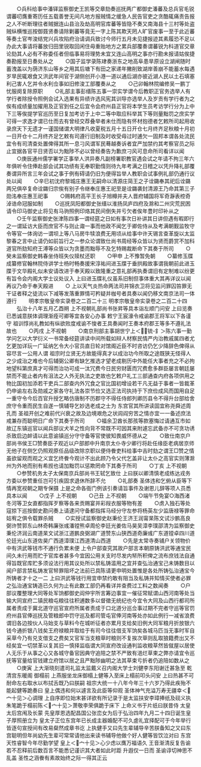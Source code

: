 <!-- { "loadSidebar": true } -->
　　○兵科给事中潘铎监察御史王凯等交章劾奏巡抚两广都御史潘蕃及总兵官毛锐谓蕃叨膺重寄历任五载善誉无间凡地方报贼情之缓急人民告官吏之贪酷辄痛责告报之人不听断理往者贼据连山县治及劫高明官库蕃等皆隐不奏又南海县十三村等处盗贼纵横惟巡按御聂贤奏请除剿蕃等竟无一字上陈其欺天罔人旷官废事一至于此近蕃等奏土官岑浚结党兴兵攻陷府治请调兵致讨今师行五月未见捷报迹其素履恐不足以办此大事请将蕃放归田里锐取回闲住毋重贻地方之累兵部覆奏谓蕃锐为科道官交章论劾其人必有不称委任者但临事易将理势未宜又连山高明之事亦行勘未报请姑俟捷奏勘报至日奏处从之
　　○国子监学录陈珒奏浙东之地高阜患旱原设立湖闸随时蓄洩盖以为荫济东山等乡之用其后塘下有田之家递年撇削致湖岸善崩不能蓄水每遇岁旱民辄艰食又洪武年间官于湖侧创开小港一道以通后湖亦彼近湖人民以土石填塞利己害人乞并令水利佥事如旧修浚工部覆奏从之
　　○己卯翰林院编修吴一鹏丁忧服阕复除原职
　　○礼部主事彭缙陈五事一崇实学谓今后教职正官务选举人有学行者除授令照例会试入选果有异绩许选风宪其训导亦选举人及岁贡有学行者为之俟有成绩量加擢用及正官到任之后宜令会府州县正官将本学生员考访学行分为上中下三等俟提学官巡历至日复加考访于上中二等中取应科举其下等则量黜罚之庶实学可得一求逸才谓已仕而去有曾经交荐叠举者未仕而隐有怀材抱德者乞敕所司起用收录庶天下无遗才一谨国储谓大明律凡收夏税五月十五日开仓七月终齐足秋粮十月初一日开仓十二月终齐足乞敕有司遵行旧制及时收受毋过时逋欠一固邦本谓各处流民宜令有司清查处置俾得其所一息刁风谓军民蓦越奏诉者宜严加禁约其考察官员之际止宜据各官平日贤否以为黜陟不必以曾经奏告为歉庶刁风可息命所司看详以闻
　　○庚辰通州儒学署学正事举人洪异奏凡副榜署职教官遇会试之年请不拘三年六年俱听令住俸赴部会试其功绩有无奉职勤惰则待九年考满之日稽之以凭升降礼部覆奏谓异所言三年会试之事于例有碍请仍旧为便得旨举人教职会试事例礼部仍通行议处以闻
　　○辛巳初沈府黎城庄惠王无嗣命以清源庄简王之子诠鏴奉其祀后诠鏴两兄俱卒复命诠鏴归宗俟有别子令继奉庄惠王祀至是诠鏴袭封清源王乃命其第三子勋洺奉庄惠王祀事
　　○赐韩府高平王长子旭樽并夫人晋府辅国将军奇瀞表椌奇淖诰命冠服如制
　　○巡抚凤阳都御史张缙以淮扬凤庐四府及滁和二州灾荒民困请令印马御史止将见有马驹照例印烙其民间倒失并亏欠者俟年豊时印补从之
　　○壬午监察御史张津陈四事一谓经筵之日如有事次日补讲其日讲但遇有暇即行之一谓延访大臣而庶官不与则止诹一事而他政不闻乞于卿佐侍从及考满朝觐监牧守令等官一体询访一谓坝上等八马房牛犊浪费无用顷从给事中许天锡言查革旋以太监黎春之言中止请仍如前旨行之一参众论谓致仕尚书周经等众皆以为贤而爵赏不加科道官所劾知府王溥等众皆以为贪墨而黜辱不及乞特赐裁断命下其奏于所司
　　○癸未监察御史韩春坐侍班失仪赎杖还职
　　○甲申  上不豫暂免朝
　　○纂修玉牒成纂修官翰林院侍讲学士杨时畅奏援宋淳祐间进玉牒于垂拱殿故事谓我朝前此进玉牒于文华殿礼似未安请改进于奉天殿以致隆重之意礼部再执奏谓旧有定制难以纷更有旨令会内阁大学士议处议入  上曰进玉牒礼仪虽系旧制但事体重大其再详议以闻再议乃命于奉天殿进
　　○  上以天气炎热命两法司并锦衣卫将见监问罪囚笞罪无干证者释之徒流以下减等发落重罪情可矜疑并枷号者具奏以闻仍移文南京法司一体遵行
　　明孝宗敬皇帝实录卷之二百二十三
明孝宗敬皇帝实录卷之二百二十四
　　弘治十八年五月乙酉朔  上不视朝礼部尚书张昇等具本诣左顺门问安  上曰览奏已悉诚意朕体调理渐痊可卿等宜各安心办事  敕宁王宸濠令戒谕郡王将军以下各谨守  祖训惇尚礼教如有纵欲败度戒谕不悛者王具奏闻时王奏本府郡王等多不遵礼法故也
　　○丙戌  上不视朝
　　○南京刑部主事胡世宁上＜锍-釒＞陈六事一勤学问乞以大学衍义一书常备经筵讲读中间所载如辩人材察民情严内治教戚属四者尤乞更加详玩一广延纳乞令大小官员直日轮对馆阁近臣不时咨访仍乞少降辞色俾得从容尽言一公用人谓  祖宗时立贤无方故能得真才以成治功今所取之途既狭无怪得人之少成治之难也今后辅弼公卿有缺乞推选才望老成剔历中外能任大事者充之不必拘地望科第庶真才可得而治功可成一汰冗费今日民穷财匮而冗费愈多群臣屡言朝廷屡禁而不能止者内有沮法之人外无执法之吏故也乞敕户礼工三部通查内府各项供用之物比国初加添若干吏兵二部查内外冗食之官比国初增设若干凡无益于事者一皆裁革仍申谕左右及勋戚之家各守礼法各崇节俭又选正法司执持于下庶俭成风而国用自足一重守令今后百官升授乞略仿唐制不历郡守不得任侍郎列卿历县令不得升台部给舍庶守令重而民生自遂一慎辅导乞妙选老成之士为  东宫官其所讲读固宜称尧舜述周孔而  圣祖开创之难前代兴衰之故及边境艰危之状闾阎穷苦之情亦宜一一备述庶法戒兼存而聪明日广命下其奏于所司
　　○福余卫酋长那孩等款塞悔过请通互市如故辽东镇巡官以闻兵部议犬羊之性向背不常既不可因其来附遽忘武备亦不可贪功诱杀致启边衅请以此意谕镇巡分守守备等官使彼知畏威怀德从之
　　○致仕南京户部尚书侯王□赞奏臣子观近以户部郎中升南京太仆寺少卿行将赴任缘臣老病居京师无他子在侧乞仍照观原任品级改除京职以便侍餋吏科给事中吉时劾之谓王□赞之情虽欲留观而观之义宜乞终餋今观计不出此顾乃令父代乞盖非让太仆之高官实则薄滁州为外地而别有希觊也请加黜罚以惩欺罔命下其奏于所司
　　○丁亥  上不视朝
　　○参赞机务太子太保南京兵部尚书王轼乞致仕  上曰朕以卿清慎老成练达戎务方委以参赞重任岂可引疾固求退休所辞不允
　　○礼部奏  圣体违和乞俯从臣等下情再宽视朝之期专保摄  上是之命各衙门例该引奏请旨事件及谢恩儿辞等项人员悉具本以闻
　　○戊子  上不视朝
　　○己丑  上不视朝
　　○端午节免宴○海西渚冬河等卫女直都指挥歹察等各来贡赐宴并彩叚衣服等物有差
　　○虏入独石等处寇掠下巡按御史勘问奏上请逮问守备都指挥马经分守左参将杨英左少监唐禄等罪命姑宥之俱令载罪杀贼
　　○实授试监察御史赵秉伦王济王润甯杲陈文试沙鹏高良弼许赞郭东山林奇韩廉张彧潘镗熊卓周伦李廷光姜佐马昊吴漳李璞邵清为监察御史秉伦济润云南道杲文试浙江道鹏良弼湖广道赞东山狭西道奇廉彧广东道镗卓四川道伦廷光山东道佐昊广西道漳璞江西道清山西道
　　○先是太常寺奏铺户关领物价中有洪武等钱市不通行负累未便  上令户部查究其故户部言本朝原铸洪武等通宝民间久未行用而贮于官库者甚多今宜因公用关支时尽发内帑所积俾之流布庶钱法自通得旨既官库贮多须设法行用其议处所以禁私铸滥用之宜并查弘治通宝己未铸数目以闻户部言禁私铸发官帑罪阻坏之法前已具陈请更申明处置惟是各处所铸弘治通宝今所铸者才十之一二  上曰洪武等钱行用宜申禁约敢有阻当及私铸并知情买使者必罪之弘治通宝铸造已久何为止有此数工部仍再看详并查费过工料之数闻奏
　　○户部议覆整理大同等处军饷都御史阎仲宇所言筹边事宜一催征常赋谓山西河南等处当输大同宣府二镇民粮屯粮往往积逋数多以督徵无统纪也今宜令大同及山西行都司所属者责成于冀北道守巡官宣府所属者责成于口北道分巡佥事过期不完者守巡等官罚府州县官俸巡抚及管粮郎中罚守巡及都司管屯官俸河南等处亦如此例行一减省浪费谓旧各边按伙人马始支与草料今在城听征者亦累月支给矣旧例大同军粮月折放银六钱今通折银八钱矣王府禄粮并取给于有司今往往借支军饷矣各城马匹当无事时军自采草今乃有兑支借支之费矣又官军当支粮草时粮则不复挨次草则乱取狼籍费出又不经矣宜一切禁革以复其旧一慎择监临谓大同宣府改设通判监收粮草然皆僦屋以居使人无乐于从事之心又各城守备官因典守追陪之禁不严致有浥烂草束之弊亦请宜令巡抚等官量给官钱建立府馆以居之且严黜陟幽明之法其草束亏折者仍追陪如数从之
　　○庚寅  上大渐晓刻遣司礼监太监戴义召内阁大学士刘健李东阳谢迁甚急至  乾清宫东暖阁  御榻前  上燕服坐龙床御榻上健等入至床上榻前叩头问安  上曰热甚不可耐命左右取水以布拭舌既乃曰朕嗣  祖宗大统一十八年今年三十六岁乃得此疾殆不能起健等跪奏曰  皇上偶违和何以遽言及此臣等仰观  圣体神气充溢万寿无疆幸＜宀十见＞心调理  上自序即位始末甚详欲有所记录于是太监扶安李璋捧纸及砚义执朱笔跪于榻前陈＜宀十见＞萧敬李荣俱跪于床下  上命义书于片纸曰朕昔侍  太皇太后宫闱及长蒙  先皇厚恩选配昌国公张峦女为后于弘治四年九月二十四日诞生皇子厚照册立为  皇太子正位东宫年已长成主器婚配不可久虗礼宜择配可于今年举行皆逐句宣授间有改易粲然成章书讫  上执健手又曰先生辈辅导辛苦朕备知之又曰东宫聪明但年尚幼先生辈可常常请他出来读书辅导他做个好人健等皆饮泣对曰  东宫天性睿智今年尽勤学望  皇上＜宀十见＞心少虑以膺万福语久  王音渐清反复告谕若不忍释前后数百言不能悉记谨识其大者如此时距  升遐仅一日而  圣谕谆切神思不乱盖  圣性之涵餋有素故始终之际一得其正云

